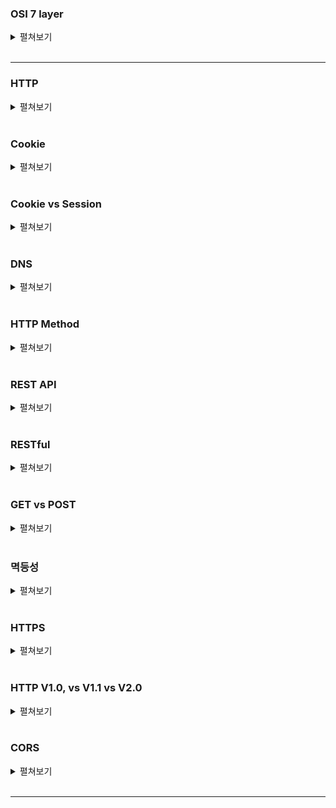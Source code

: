 
### OSI 7 layer

<details>
  <summary>펼쳐보기</summary>
  &nbsp;&nbsp;네트워크 통신의 과정을 단계별로 구분하고, 구분을 통해 문제 발생시 수정이 필요한 단계를 명확히 파악하기 용이합니다.
  <br>
  &nbsp;&nbsp;7계층은 Application layer로 통신의 최종 목적지입니다. 응용 프로그램의 서비스를 이행하며, HTTP, FTP, DNS 등이 포함됩니다. 데이터 단위는 Message입니다.
  <br>
  &nbsp;&nbsp;6계층은 Presentation layer로 데이터의 압축 및 변환을 담당하고, 데이터의 포맷을 정의합니다. JPEG, MPEG 등이 포함됩니다.
  <br>
  &nbsp;&nbsp;5계층은 Session layer로 데이터 통신을 위한 논리적 연결을 담당하며, 세션을 생성해 통신합니다. API, Socket 등이 포함됩니다.
  <br>
  &nbsp;&nbsp;4계층은 Transport layer로 사용자간 통신의 endpoint입니다. 데이터 단위는 Segment이고, TCP와 UDP 등이 포함됩니다.
  <br>
  &nbsp;&nbsp;3계층은 Network layer로 주소인 IP를 기반으로 라우터를 통해 경로를 생성해 네트워크 통신을 담당합니다. 데이터의 단위는 Packet이며 관련 기기로는 Router가 있습니다.
  <br>
  &nbsp;&nbsp;2계층은 Datalink layer로 오류 검출 및 흐름제어로 데이터의 물리적 전송에 대한 신뢰성을 보장합니다. 데이터 단위는 Frame이며 관련 기기로는 Ethernet이 있습니다.
  <br>
  &nbsp;&nbsp;1계층은 Pysical layer로 데이터를 전기 신호로 변환합니다. 데이터 단위는 bit입니다.
</details>

<br>

---
### HTTP

<details>
  <summary>펼쳐보기</summary>
  &nbsp;&nbsp;HTTP는 HyperText Transfer Protocol의 약어로 Connectionless한 통신 방식입니다. Client-Server간 메시지를 통해 데이터를 교환하며, 메시지는 요청(Request)와 응답(Response) 2가지 타입으로 구분됩니다. HTTP는 신뢰성있는 통신을 보장하기 위해 TCP를 사용합니다.
  <br>
  &nbsp;&nbsp;HTTP는 Stateless한데, 이는 두 사용자간 Req-Res 통신이 이루어진 후, TCP 연결이 끊어진 뒤 이후에는 상대방의 상태를 알 수 없다는 특징을 나타냅니다.
</details>

<br>

### Cookie

<details>
  <summary>펼쳐보기</summary>
  &nbsp;&nbsp;HTTP는 Stateless하기 때문에 서버는 사용자의 정보를 알 수 없습니다. Cookie는 서버가 사용자를 식별하고, 필요한 최소한의 정보를 담기 위한 데이터로 서버는 필요하다면 Cookie가 없는 사용자에게 사용자의 정보를 담은 Cookie를 응답으로 반환하고, 사용자는 이후 Cookie를 포함한 요청을 전송합니다. 서버는 Cookie의 정보를 확인해 사용자에게 적절한 서비스를 제공할 수 있습니다.
</details>

<br>

### Cookie vs Session

<details>
  <summary>펼쳐보기</summary>
  &nbsp;&nbsp;Cookie와 Session은 모두 HTTP의 Connectionless, Stateless 특성으로 인해 서비스를 이용 중인 사용자를 식별하지 못하는 문제를 해결하기 위해 활용되지만 다음과 같은 차이점이 있습니다.
  <br>
  &nbsp;&nbsp;먼저 Cookie는 사용자 컴퓨터의 드라이브, Session은 서버에 저장됩니다. Cookie는 사용자 컴퓨터에 저장되는 만큼 Session에 비해 보안에 취약할 수 있습니다.
  <br>
  &nbsp;&nbsp;Cookie는 서버에서 생성되었을 때 만료기간을 지정받으며, 만료될 경우 사용이 불가능합니다. Session은 브라우저의 종료 시에 소멸하지만, 별도로 만료기간을 가질 수 있습니다.
  <br>
  &nbsp;&nbsp;세션은 쿠키에 비해 서버의 자원을 많이 활용하는 만큼 속도 측면에서 불리할 수 있습니다.
</details>

<br>

### DNS

<details>
  <summary>펼쳐보기</summary>
  &nbsp;&nbsp;DNS는 Domain Name System의 약어로 IP를 사람이 이해하기 쉬운 이름으로 변경해주는 시스템입니다. 사용자의 입장에서는 서비스의 IP가 변경되었더라도, 동일한 도메인을 사용한다면 이를 인지할 수 없습니다.
</details>

<br>

### HTTP Method

<details>
  <summary>펼쳐보기</summary>
  &nbsp;&nbsp;'GET'은 필요한 데이터의 조회
  <br>
  &nbsp;&nbsp;'POST'는 데이터의 추가
  <br>
  &nbsp;&nbsp;'PUT'은 이미 존재하는 자원이 있다면 해당 자원을 전체 갱신, 없다면 생성
  <br>
  &nbsp;&nbsp;'PATCH'는 존재하는 자원에 대해 일부분만 수정
  <br>
  &nbsp;&nbsp;'DELETE'는 요청 자원을 삭제
</details>

<br>

### REST API

<details>
  <summary>펼쳐보기</summary>
  &nbsp;&nbsp;REST는 HTTP URI를 통해 자원을 명시하고 Method로 자원을 처리하도록 설계된 아키텍처입니다. 이러한 REST 아키텍처를 기반으로 만들어진 API가 REST API입니다. REST의 구성요소로는 자원(Resource), 행위(Verb), 표현(Representations)이 있습니다. API Method는 다음과 같습니다.
  <br>
  &nbsp;&nbsp;'GET'은 필요한 데이터의 요청을 위해 활용됩니다.
  <br>
  &nbsp;&nbsp;'POST'는 데이터의 추가 및 수정, 삭제를 위해 활용됩니다.
  <br>
  &nbsp;&nbsp;'PUT'은 이미 존재하는 자원을 수정하기 위해 활용됩니다.
  <br>
  &nbsp;&nbsp;'DELETE'는 존재하는 자원을 삭제하기 위해 활용됩니다.
</details>

<br>

### RESTful

<details>
  <summary>펼쳐보기</summary>
  &nbsp;&nbsp;RESTful하다는 것은 REST 원리를 따르는 시스템을 의미합니다. Rest API 개발 원칙에는 다음과 같은 규칙이 있습니다.
  <br>
  &nbsp;&nbsp;첫째로, URI를 통해 자원을 명확하게 식별할 수 있어야 합니다. URI는 자원의 주소 및 종류, 내용을 유추할 수 있는 내용을 담고 있어야 합니다.
  <br>
  &nbsp;&nbsp;둘째로, 행위는 명시적으로 활용되어야 합니다. 자원에 대한 행위는 적절한 REST API Method를 통해 처리되어야 함을 의미합니다.
  <br>
  &nbsp;셋째로, 자기 서술적(Self-descriptive)이어야 합니다. 자원의 메타 데이터만을 통해 어떤 종류의 데이터인지, 데이터 처리를 위해 어떤 어플리케이션을 활용해야 하는지 유추할 수 있어야합니다.
</details>

<br>

### GET vs POST

<details>
  <summary>펼쳐보기</summary>
  &nbsp;&nbsp;GET은 주로 자원의 조회를 위해, POST는 추가, 수정, 삭제를 위해 활용됩니다. 그렇기 때문에 메소드 실행 전후로 결과가 바뀌지 않는 GET은 멱등성을 가집니다.
  <br>
  &nbsp;&nbsp;GET은 캐싱이 가능한 반면 POST는 캐싱이 불가능합니다. 또, GET은 URI에 타겟 자원을 명시하기 때문에 메시지의 Header에 담기는 반면, POST는 메시지의 body에 담기므로 상대적으로 자원이 직접 노출되지 않은 POST가 안전합니다.
</details>

<br>

### 멱등성

<details>
  <summary>펼쳐보기</summary>
  &nbsp;&nbsp;멱등성이란 동일한 메소드가 여러 번 실행되더라도 항상 같은 응답을 받을 경우, 멱등성을 가진다고 말합니다. REST API에서 GET, PUT, DELETE은 멱등성인 반면 POST는 매 요청마다 새로운 데이터가 추가되기 때문에 멱등성을 가지지 않습니다.
</details>

<br>

### HTTPS

<details>
  <summary>펼쳐보기</summary>
  &nbsp;&nbsp;HTTPS는 HTTP가 가진 보안적 문제를 해결하기 위해 등장한 프로토콜입니다. HTTP는 메시지 내용이 Text로 이루어져 있기 때문에 메시지가 노출되거나 탈취되었을 때 정보가 유출될 수 있는 보안 문제가 있습니다.
  <br>
  &nbsp;&nbsp;HTTPS는 SSL/TLS를 통해 메시지를 암호화합니다. 이는 전송-응용계층 사이에서 진행되며 모든 Req-Res 메시지는 전송계층에서 메시지의 body에 담긴 내용을 암호화해 네트워크 계층으로 보냅니다.
  <br>
  &nbsp;&nbsp;HTTPS의 통신과정은 간략하게 설명하면 다음과 같습니다. 먼저 TCP 연결을 체결하는 과정 중에 클라이언트는 서버로부터 서버의 공개키를 받습니다. 클라이언트는 자신의 대칭키를 서버의 공개키로 암호화해 서버에 전달하고, 서버는 개인키로 클라이언트의 대칭키를 얻습니다. 이후 통신에는 이 대칭키를 통해 메시지를 암호화합니다.
  <br>
  &nbsp;&nbsp;이처럼 HTTPS는 HTTP에 비해 암호화를 위한 추가적인 작업을 요하므로 서버의 부하가 발생할 수 있고, 연결이 종료된 이후 다시 재연결에서는 재인증을 위해 추가 시간이 소요됩니다.
</details>

<br>

### HTTP V1.0, vs V1.1 vs V2.0

<details>
  <summary>펼쳐보기</summary>
  &nbsp;&nbsp;HTTP V1.0에는 새롭게 'POST' 메소드가 추가되었습니다.HTTP Header가 도입되었으며, Header를 통해 프로토콜 방식을 유연하고 확장 가능하게 메타 데이터의 전송이 가능해졌습니다.
  <br>
  &nbsp;&nbsp;Host Header가 추가되어 동일한 IP를 가리키는 도메인을 구분할 수 있게 되었습니다. Host는 동일 IP더라도 Port를 통해 고유한 값을 가집니다. 이는 Proxy 서버를 통해 메시지를 라우팅할 때 중요하게 활용됩니다. 이전의 HTTP 프로토콜은 Req-Res의 한 사이클이 종료되면 연결이 종료되었지만, HTTP V1.1부터는 이전의 연결을 재활용할 수 있는 'Connection: Keep-alive'를 통한 Persistent Connection이 추가되었습니다. 또한 'PUT', 'PATCH', 'DELETE' 등 새로운 HTTP 메소드가 추가되었습니다.
  <br>
  &nsbp;&nbsp;HTTP V2.0는 Multiplexing을 지원합니다. 기존의 HTTP 통신은 순차적으로 통신을 진행해 한번에 한번의 요청과 응답을 받을 수 있었지만 V2.0부터는 요청을 보내고 응답을 비동기적으로 수신할 수 있어 단일 연결을 통해 여러 요청을 처리할 수 있게 되었습니다.
</details>

<br>

### CORS

<details>
  <summary>펼쳐보기</summary>
  &nbsp;&nbsp;CORS는 교차 리소스 공유(Cross-origin Resource Sharing)로 HTTP Header를 통해 한 출처에서 실행되는 어플리케이션이 서로 다른 출처의 목표 자원에 접근할 수 있는 권한을 부여하도록 브라우저에 알려주는 시스템입니다. 이때 출처(origin)는 도메인, 포트, 프로토콜의 조합으로 결ㄷ
</details>

<br>

---
### 